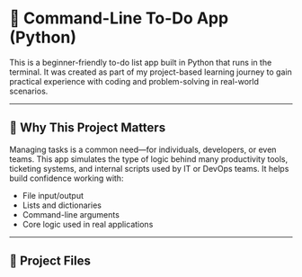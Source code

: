 # 📝 Command-Line To-Do App (Python)

This is a beginner-friendly to-do list app built in Python that runs in the terminal. It was created as part of my project-based learning journey to gain practical experience with coding and problem-solving in real-world scenarios.

---

## 🧠 Why This Project Matters

Managing tasks is a common need—for individuals, developers, or even teams. This app simulates the type of logic behind many productivity tools, ticketing systems, and internal scripts used by IT or DevOps teams. It helps build confidence working with:
- File input/output
- Lists and dictionaries
- Command-line arguments
- Core logic used in real applications

---

## 📁 Project Files

